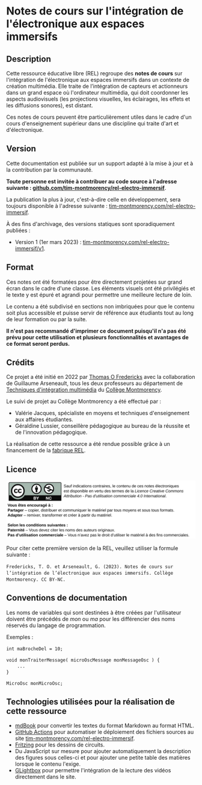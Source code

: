 # Notes de cours sur l'intégration de l'électronique aux espaces immersifs

## Description

Cette ressource éducative libre (REL) regroupe des **notes de cours** sur l'intégration de l'électronique aux espaces immersifs dans un contexte de création multimédia. Elle traite de l’intégration de capteurs et actionneurs dans un grand espace où l'ordinateur multimédia, qui doit coordonner les aspects audiovisuels (les projections visuelles, les éclairages, les effets et les diffusions sonores), est distant.

Ces notes de cours peuvent être particulièrement utiles dans le cadre d'un cours d'enseignement supérieur dans une discipline qui traite d'art et d'électronique.

##  Version

Cette documentation est publiée sur un support adapté à la mise à jour et à la contribution par la communauté. 

**Toute personne est invitée à contribuer au code source à l'adresse suivante : [github.com/tim-montmorency/rel-electro-immersif](https://github.com/tim-montmorency/rel-electro-immersif)**.

La publication la plus à jour, c'est-à-dire celle en développement, sera toujours disponible à l'adresse suivante : [tim-montmorency.com/rel-electro-immersif](https://tim-montmorency.com/rel-electro-immersif/).

À des fins d'archivage, des versions statiques sont sporadiquement publiées :
* Version 1 (1er mars 2023) : [tim-montmorency.com/rel-electro-immersif/v1](https://tim-montmorency.com/rel-electro-immersif/v1).

## Format

Ces notes ont été formatées pour être directement projetées sur grand écran dans le cadre d'une classe. Les éléments visuels ont été privilégiés et le texte y est épuré et agrandi pour permettre une meilleure lecture de loin. 

Le contenu a été subdivisé en sections non imbriquées pour que le contenu soit plus accessible et puisse servir de référence aux étudiants tout au long de leur formation ou par la suite.

**Il n'est pas recommandé d'imprimer ce document puisqu'il n'a pas été prévu pour cette utilisation et plusieurs fonctionnalités et avantages de ce format seront perdus.**


## Crédits

Ce projet a été initié en 2022 par [Thomas O Fredericks](http://t-o-f.info) avec la collaboration de Guillaume Arseneault, tous les deux professeurs au département de [Techniques d'intégration multimédia](https://www.cmontmorency.qc.ca/programmes/nos-programmes-detudes/techniques/techniques-dintegration-multimedia/description-du-programme/) du [Collège Montmorency](https://www.cmontmorency.qc.ca/).

Le suivi de projet au Collège Montmorency a été effectué par :
* Valérie Jacques, spécialiste en moyens et techniques d'enseignement aux affaires étudiantes.
* Géraldine Lussier, conseillère pédagogique au bureau de la réussite et de l'innovation pédagogique.

La réalisation de cette ressource a été rendue possible grâce à un financement de la [fabrique REL](https://fabriquerel.org/rel/).

## Licence

![](./licence.svg)

Pour citer cette première version de la REL, veuillez utiliser la formule suivante :

```Fredericks, T. O. et Arseneault, G. (2023). Notes de cours sur l’intégration de l’électronique aux espaces immersifs. Collège Montmorency. CC BY-NC.```




## Conventions de documentation

Les noms de variables qui sont destinées à être créées par l'utilisateur doivent être précédés de *mon* ou *ma* pour les différencier des noms réservés du langage de programmation.

Exemples :

```arduino
int maBrocheDel = 10;
```

```arduino
void monTraiterMessage( microOscMessage monMessageOsc ) {
	...
}
```

```arduino
MicroOsc monMicroOsc;
```



## Technologies utilisées pour la réalisation de cette ressource

* [mdBook](https://rust-lang.github.io/mdBook/) pour convertir les textes du format Markdown au format HTML.
* [GitHub Actions](https://docs.github.com/en/actions) pour automatiser le déploiement des fichiers sources au site [tim-montmorency.com/rel-electro-immersif](https://tim-montmorency.com/rel-electro-immersif/).
* [Fritzing](https://fritzing.org/) pour les dessins de circuits.
* Du JavaScript sur mesure pour ajouter automatiquement la description des figures sous celles-ci et pour ajouter une petite table des matières lorsque le contenu l'exige.
* [GLightbox](https://github.com/biati-digital/glightbox) pour permettre l'intégration de la lecture des vidéos directement dans le site.
